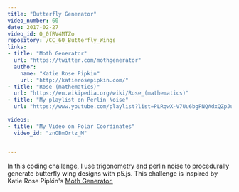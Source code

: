 ```yaml
---
title: "Butterfly Generator"
video_number: 60
date: 2017-02-27
video_id: O_0fRV4MTZo
repository: /CC_60_Butterfly_Wings
links:
- title: "Moth Generator"  
  url: "https://twitter.com/mothgenerator"
  author:
    name: "Katie Rose Pipkin"
    url: "http://katierosepipkin.com/" 
- title: "Rose (mathematics)"  
  url: "https://en.wikipedia.org/wiki/Rose_(mathematics)"
- title: "My playlist on Perlin Noise"  
  url: "https://www.youtube.com/playlist?list=PLRqwX-V7Uu6bgPNQAdxQZpJuJCjeOr7VD"
  
videos:
- title: "My Video on Polar Coordinates"
  video_id: "znOBmOrtz_M"

  
---
```


In this coding challenge, I use trigonometry and perlin noise to procedurally generate butterfly wing designs with p5.js. This challenge is inspired by Katie Rose Pipkin's [Moth Generator.](https://twitter.com/mothgenerator) 

